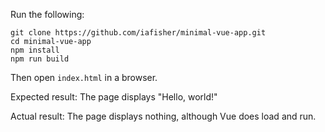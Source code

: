 Run the following:

```
git clone https://github.com/iafisher/minimal-vue-app.git
cd minimal-vue-app
npm install
npm run build
```

Then open `index.html` in a browser.

Expected result: The page displays "Hello, world!"

Actual result: The page displays nothing, although Vue does load and run.
